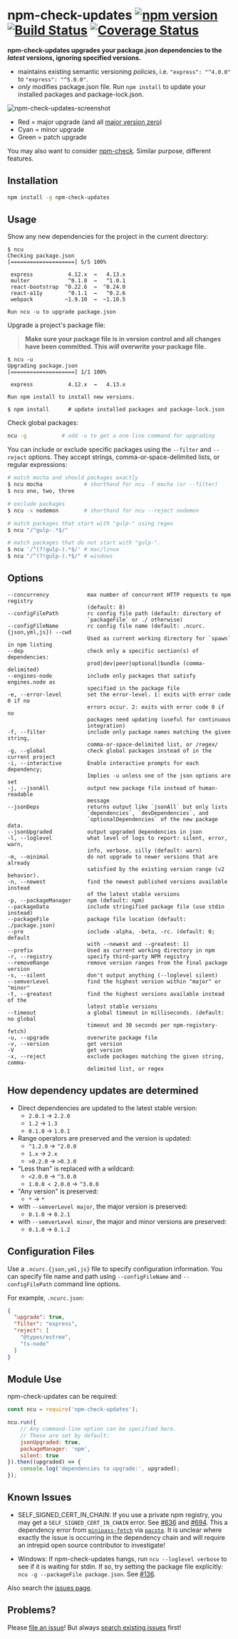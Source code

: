 # npm-check-updates [![npm version](https://badge.fury.io/js/npm-check-updates.svg)](https://www.npmjs.com/package/npm-check-updates) [![Build Status](https://github.com/raineorshine/npm-check-updates/workflows/Tests/badge.svg?branch=master)](https://github.com/raineorshine/npm-check-updates/actions?query=workflow%3ATests+branch%3Amaster) [![Coverage Status](https://coveralls.io/repos/github/raineorshine/npm-check-updates/badge.svg?branch=master)](https://coveralls.io/github/raineorshine/npm-check-updates?branch=master)

**npm-check-updates upgrades your package.json dependencies to the *latest* versions, ignoring specified versions.**

- maintains existing semantic versioning *policies*, i.e. `"express": "^4.0.0"` to `"express": "^5.0.0"`.
- *only* modifies package.json file. Run `npm install` to update your installed packages and package-lock.json.

![npm-check-updates-screenshot](https://github.com/raineorshine/npm-check-updates/blob/master/.github/screenshot.png?raw=true)

- Red = major upgrade (and all [major version zero](https://semver.org/#spec-item-4))
- Cyan = minor upgrade
- Green = patch upgrade

You may also want to consider [npm-check](https://github.com/dylang/npm-check). Similar purpose, different features.

## Installation

```sh
npm install -g npm-check-updates
```

## Usage

Show any new dependencies for the project in the current directory:

```console
$ ncu
Checking package.json
[====================] 5/5 100%

 express           4.12.x  →   4.13.x
 multer            ^0.1.8  →   ^1.0.1
 react-bootstrap  ^0.22.6  →  ^0.24.0
 react-a11y        ^0.1.1  →   ^0.2.6
 webpack          ~1.9.10  →  ~1.10.5

Run ncu -u to upgrade package.json
```

Upgrade a project's package file:

> **Make sure your package file is in version control and all changes have been committed. This *will* overwrite your package file.**

```console
$ ncu -u
Upgrading package.json
[====================] 1/1 100%

 express           4.12.x  →   4.13.x

Run npm install to install new versions.

$ npm install      # update installed packages and package-lock.json
```

Check global packages:

```sh
ncu -g           # add -u to get a one-line command for upgrading
```

You can include or exclude specific packages using the `--filter` and `--reject` options. They accept strings, comma-or-space-delimited lists, or regular expressions:

```sh
# match mocha and should packages exactly
$ ncu mocha             # shorthand for ncu -f mocha (or --filter)
$ ncu one, two, three

# exclude packages
$ ncu -x nodemon        # shorthand for ncu --reject nodemon

# match packages that start with "gulp-" using regex
$ ncu "/^gulp-.*$/"

# match packages that do not start with "gulp-".
$ ncu '/^(?!gulp-).*$/' # mac/linux
$ ncu "/^(?!gulp-).*$/" # windows
```

## Options

```text
--concurrency            max number of concurrent HTTP requests to npm registry
                         (default: 8)
--configFilePath         rc config file path (default: directory of
                         `packageFile` or ./ otherwise)
--configFileName         rc config file name (default: .ncurc.{json,yml,js}) --cwd
                         Used as current working directory for `spawn` in npm listing
--dep                    check only a specific section(s) of dependencies:
                         prod|dev|peer|optional|bundle (comma-delimited)
--engines-node           include only packages that satisfy engines.node as
                         specified in the package file
-e, --error-level        set the error-level. 1: exits with error code 0 if no
                         errors occur. 2: exits with error code 0 if no
                         packages need updating (useful for continuous
                         integration)
-f, --filter             include only package names matching the given string,
                         comma-or-space-delimited list, or /regex/
-g, --global             check global packages instead of in the current project
-i, --interactive        Enable interactive prompts for each dependency;
                         Implies -u unless one of the json options are set
-j, --jsonAll            output new package file instead of human-readable
                         message
--jsonDeps               returns output like `jsonAll` but only lists
                         `dependencies`, `devDependencies`, and
                         `optionalDependencies` of the new package data.
--jsonUpgraded           output upgraded dependencies in json
-l, --loglevel           what level of logs to report: silent, error, warn,
                         info, verbose, silly (default: warn)
-m, --minimal            do not upgrade to newer versions that are already
                         satisfied by the existing version range (v2 behavior).
-n, --newest             find the newest published versions available instead
                         of the latest stable versions
-p, --packageManager     npm (default: npm)
--packageData            include stringified package file (use stdin instead)
--packageFile            package file location (default: ./package.json)
--pre                    include -alpha, -beta, -rc. (default: 0; default
                         with --newest and --greatest: 1)
--prefix                 Used as current working directory in npm
-r, --registry           specify third-party NPM registry
--removeRange            remove version ranges from the final package version
-s, --silent             don't output anything (--loglevel silent)
--semverLevel            find the highest version within "major" or "minor"
-t, --greatest           find the highest versions available instead of the
                         latest stable versions
--timeout                a global timeout in milliseconds. (default: no global
                         timeout and 30 seconds per npm-registery-fetch)
-u, --upgrade            overwrite package file
-v, --version            get version
-V                       get version
-x, --reject             exclude packages matching the given string, comma-
                         delimited list, or regex
```

## How dependency updates are determined

- Direct dependencies are updated to the latest stable version:
  - `2.0.1` → `2.2.0`
  - `1.2` → `1.3`
  - `0.1.0` → `1.0.1`
- Range operators are preserved and the version is updated:
  - `^1.2.0` → `^2.0.0`
  - `1.x` → `2.x`
  - `>0.2.0` → `>0.3.0`
- "Less than" is replaced with a wildcard:
  - `<2.0.0` → `^3.0.0`
  - `1.0.0 < 2.0.0` → `^3.0.0`
- "Any version" is preserved:
  - `*` → `*`
- with `--semverLevel major`, the major version is preserved:
  - `0.1.0` → `0.2.1`
- with `--semverLevel minor`, the major and minor versions are preserved:
  - `0.1.0` → `0.1.2`

## Configuration Files

Use a `.ncurc.{json,yml,js}` file to specify configuration information.
You can specify file name and path using `--configFileName` and `--configFilePath`
command line options.

For example, `.ncurc.json`:

```json
{
  "upgrade": true,
  "filter": "express",
  "reject": [
    "@types/estree",
    "ts-node"
  ]
}
```

## Module Use

npm-check-updates can be required:

```js
const ncu = require('npm-check-updates');

ncu.run({
    // Any command-line option can be specified here.
    // These are set by default:
    jsonUpgraded: true,
    packageManager: 'npm',
    silent: true
}).then((upgraded) => {
    console.log('dependencies to upgrade:', upgraded);
});
```

## Known Issues

- SELF_SIGNED_CERT_IN_CHAIN: If you use a private npm registry, you may get a `SELF_SIGNED_CERT_IN_CHAIN` error. See [#636](https://github.com/raineorshine/npm-check-updates/issues/636) and [#694](https://github.com/raineorshine/npm-check-updates/issues/694). This a dependency error from [`minipass-fetch`](https://github.com/npm/minipass-fetch/commit/468620c999ec61cc31a65602719acb9185744310) via [`pacote`](https://github.com/npm/pacote/issues/43). It is unclear where exactly the issue is occurring in the dependency chain and will require an intrepid open source contributor to investigate!

- Windows: If npm-check-updates hangs, run `ncu --loglevel verbose` to see if it is waiting for stdin. If so, try setting the package file explicitly: `ncu -g --packageFile package.json`. See [#136](https://github.com/raineorshine/npm-check-updates/issues/136#issuecomment-155721102).

Also search the [issues page](https://github.com/raineorshine/npm-check-updates/issues).

## Problems?

Please [file an issue](https://github.com/raineorshine/npm-check-updates/issues)! But always [search existing issues](https://github.com/raineorshine/npm-check-updates/issues?utf8=%E2%9C%93&q=is%3Aissue) first!

